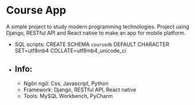 # Course App

A simple project to study modern programming technologies. Project using Django, RESTful API and React native to make an
app for mobile platform.

 - SQL scripts: CREATE SCHEMA `coursedb` DEFAULT CHARACTER SET=utf8mb4 COLLATE=utf8mb4_unicode_ci
 * Info: 
    - 
    - Ngôn ngữ: Css, Javascript, Python
    - Framework: Django, RESTful API, React native
    - Tools: MySQL Workbench, PyCharm